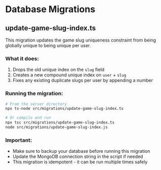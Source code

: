 # Database Migrations

## update-game-slug-index.ts

This migration updates the game slug uniqueness constraint from being globally unique to being unique per user.

### What it does:
1. Drops the old unique index on the `slug` field
2. Creates a new compound unique index on `user` + `slug`
3. Fixes any existing duplicate slugs per user by appending a number

### Running the migration:

```bash
# From the server directory
npx ts-node src/migrations/update-game-slug-index.ts

# Or compile and run
npx tsc src/migrations/update-game-slug-index.ts
node src/migrations/update-game-slug-index.js
```

### Important:
- Make sure to backup your database before running this migration
- Update the MongoDB connection string in the script if needed
- This migration is idempotent - it can be run multiple times safely